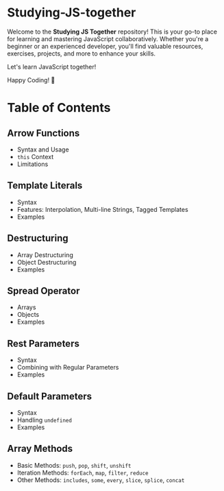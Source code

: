 # Studying-JS-together
Welcome to the **Studying JS Together** repository! This is your go-to place for learning and mastering JavaScript collaboratively. Whether you're a beginner or an experienced developer, you'll find valuable resources, exercises, projects, and more to enhance your skills.

Let's learn JavaScript together!

Happy Coding! 🚀

# Table of Contents

## Arrow Functions
- Syntax and Usage
- `this` Context
- Limitations

## Template Literals
- Syntax
- Features: Interpolation, Multi-line Strings, Tagged Templates
- Examples

## Destructuring
- Array Destructuring
- Object Destructuring
- Examples

## Spread Operator
- Arrays
- Objects
- Examples

## Rest Parameters
- Syntax
- Combining with Regular Parameters
- Examples

## Default Parameters
- Syntax
- Handling `undefined`
- Examples

## Array Methods
- Basic Methods: `push`, `pop`, `shift`, `unshift`
- Iteration Methods: `forEach`, `map`, `filter`, `reduce`
- Other Methods: `includes`, `some`, `every`, `slice`, `splice`, `concat`
